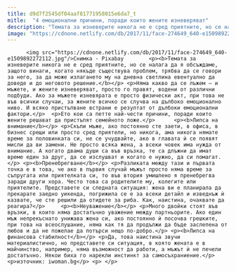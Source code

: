 ```yaml
---
title: d9d7f2545df04aaf81771958015e6da7_t
mitle:  "4 емоционални причини, поради които жените изневеряват"
description: "Темата за изневерите никога не е сред приятните, но се налага да я обсъждаме, защото винаги, когато някъде съществува проблем, трябва да се говори за него, за да може излагането му на дневна светлина евентуално да доведе и до неговото решение. Няма какво да се лъжем – и мъжете, и жените изневеряват, просто го правят, …"
image: "https://cdnone.netlify.com/db/2017/11/face-274649_640-e1509892272112.jpg"
---
```


          <img src="https://cdnone.netlify.com/db/2017/11/face-274649_640-e1509892272112.jpg"/>Снимка - Pixabay        <p><b>Темата за изневерите никога не е сред приятните, но се налага да я обсъждаме, защото винаги, когато някъде съществува проблем, трябва да се говори за него, за да може излагането му на дневна светлина евентуално да доведе и до неговото решение.</b></p> <p>Няма какво да се лъжем – и мъжете, и жените изневеряват, просто го правят, водени от различни подбуди. Ако за мъжете изневярата е просто физически акт, при това не във всички случаи, за жените всичко се случва на дълбоко емоционално ниво. И всяко пристъпване встрани е резултат от дълбоки емоционални фактори.</p>  <p>Ето кои са петте най-чести причини, поради които жените решават да пристъпят семейното ложе.</p>      <p><b>Липса на внимание</b></p> <p>Скъпи мъже, ако постоянно сте заети, в офиса, в бизнес срещи или просто сред приятели, но никога, ама никога нямате време за половинката си, не се учудвайте, ако в главата ѝ се появят мисли да ви замени. Не просто всяка жена, а всеки човек има нужда от внимание. А когато двама души са във връзка, те са длъжни да имат време един за друг, да се изслушват и когато е нужно, да си помагат.</p> <p><b>Пренебрегване</b></p> <p>Разликата между тази и първата точка е в това, че ако в първия случай мъжът просто няма време за съпругата или приятелката си, то във втория умишлено я пренебрегва заради други хора. Често това са родителите му, колегите или приятелите. Представете си следната ситуация: жена ви е планирала да прекарате заедно уикенда, погрижила се е за всеки детайл и изведнъж ѝ казвате, че сте решили да отидете за риба. Как, наистина, очаквате да реагира?</p>     <p><b>Неуважение</b></p> <p>Много двойки стоят във връзки, в които няма достатъчно уважение между партньорите. Ако един мъж непрекъснато унижава жена си, ако постоянно ѝ посочва грешките, при това на всеослушание, няма как тя да продължи да бъде заслепена от любов и да не пожелае да потърси нещо по-добро.</p> <p><b>Липса на финансова стабилност</b></p> <p>Да, това наистина звучи материалистично, но представете си ситуация, в която жената е в майчинство, например, няма възможност да работи, а мъжът ѝ не печели достатъчно. Някои биха го нарекли инстинкт за самосъхраниение.</p> <p>източник: iwoman.bg</p> <p> </p>        